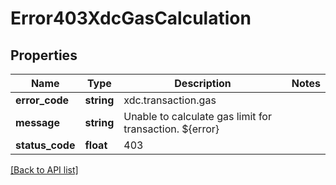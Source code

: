 # Error403XdcGasCalculation

## Properties

Name | Type | Description | Notes
------------ | ------------- | ------------- | -------------
**error_code** | **string** | xdc.transaction.gas |
**message** | **string** | Unable to calculate gas limit for transaction. ${error} |
**status_code** | **float** | 403 |

[[Back to API list]](../../README.md#api-endpoints)
